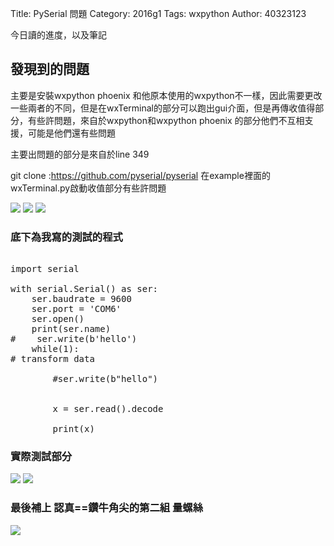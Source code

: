 Title: PySerial 問題
Category: 2016g1
Tags: wxpython
Author: 40323123


今日讀的進度，以及筆記

<!-- PELICAN_END_SUMMARY -->

<h2>發現到的問題</h2>

主要是安裝wxpython phoenix 和他原本使用的wxpython不一樣，因此需要更改一些兩者的不同，但是在wxTerminal的部分可以跑出gui介面，但是再傳收值得部分，有些許問題，來自於wxpython和wxpython phoenix 的部分他們不互相支援，可能是他們還有些問題

主要出問題的部分是來自於line 349

git clone :https://github.com/pyserial/pyserial  在example裡面的wxTerminal.py啟動收值部分有些許問題

<img src="http://i.imgur.com/uIMc1rm.jpg">

<img src= "http://i.imgur.com/xMa2cwn.png">

<img src="http://i.imgur.com/pFmSRlE.png">



<h3>底下為我寫的測試的程式</h3>

<pre class="brush: python">

import serial

with serial.Serial() as ser:
    ser.baudrate = 9600
    ser.port = 'COM6'
    ser.open()
    print(ser.name)
#    ser.write(b'hello')
    while(1):
# transform data

        #ser.write(b"hello")

        
        x = ser.read().decode

        print(x)
</pre>

<h3>實際測試部分</h3>

<img src="http://i.imgur.com/uIMc1rm.jpg">

<img src="http://i.imgur.com/aEOnq9R.png">


<h3>最後補上  認真==鑽牛角尖的第二組  量螺絲</h3>

<img src="http://i.imgur.com/UlaIizY.jpg">


